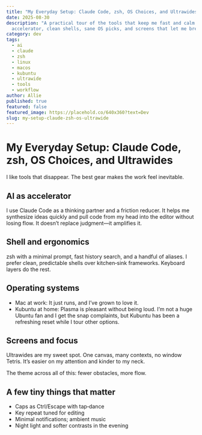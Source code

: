 ```yaml
---
title: "My Everyday Setup: Claude Code, zsh, OS Choices, and Ultrawides"
date: 2025-08-30
description: "A practical tour of the tools that keep me fast and calm: AI as
  accelerator, clean shells, sane OS picks, and screens that let me breathe."
category: dev
tags:
  - ai
  - claude
  - zsh
  - linux
  - macos
  - kubuntu
  - ultrawide
  - tools
  - workflow
author: Allie
published: true
featured: false
featured_image: https://placehold.co/640x360?text=Dev
slug: my-setup-claude-zsh-os-ultrawide
---
```


# My Everyday Setup: Claude Code, zsh, OS Choices, and Ultrawides

I like tools that disappear. The best gear makes the work feel inevitable.

## AI as accelerator

I use Claude Code as a thinking partner and a friction reducer. It helps me synthesize ideas quickly and pull code from my head into the editor without losing flow. It doesn’t replace judgment—it amplifies it.

## Shell and ergonomics

zsh with a minimal prompt, fast history search, and a handful of aliases. I prefer clean, predictable shells over kitchen‑sink frameworks. Keyboard layers do the rest.

## Operating systems

- Mac at work: It just runs, and I’ve grown to love it.
- Kubuntu at home: Plasma is pleasant without being loud. I’m not a huge Ubuntu fan and I get the snap complaints, but Kubuntu has been a refreshing reset while I tour other options.

## Screens and focus

Ultrawides are my sweet spot. One canvas, many contexts, no window Tetris. It’s easier on my attention and kinder to my neck.

The theme across all of this: fewer obstacles, more flow.

## A few tiny things that matter

- Caps as Ctrl/Escape with tap‑dance
- Key repeat tuned for editing
- Minimal notifications; ambient music
- Night light and softer contrasts in the evening
